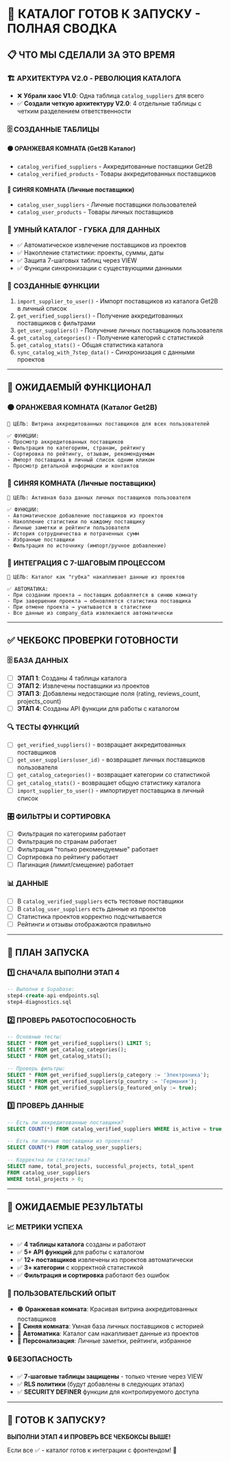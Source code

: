 # 🚀 КАТАЛОГ ГОТОВ К ЗАПУСКУ - ПОЛНАЯ СВОДКА

## 📋 ЧТО МЫ СДЕЛАЛИ ЗА ЭТО ВРЕМЯ

### 🏗️ **АРХИТЕКТУРА V2.0 - РЕВОЛЮЦИЯ КАТАЛОГА**
- ❌ **Убрали хаос V1.0**: Одна таблица `catalog_suppliers` для всего
- ✅ **Создали четкую архитектуру V2.0**: 4 отдельные таблицы с четким разделением ответственности

### 🗄️ **СОЗДАННЫЕ ТАБЛИЦЫ**

#### 🟠 **ОРАНЖЕВАЯ КОМНАТА** (Get2B Каталог)
- `catalog_verified_suppliers` - Аккредитованные поставщики Get2B
- `catalog_verified_products` - Товары аккредитованных поставщиков

#### 🔵 **СИНЯЯ КОМНАТА** (Личные поставщики)  
- `catalog_user_suppliers` - Личные поставщики пользователей
- `catalog_user_products` - Товары личных поставщиков

### 🧠 **УМНЫЙ КАТАЛОГ - ГУБКА ДЛЯ ДАННЫХ**
- ✅ Автоматическое извлечение поставщиков из проектов
- ✅ Накопление статистики: проекты, суммы, даты
- ✅ Защита 7-шаговых таблиц через VIEW
- ✅ Функции синхронизации с существующими данными

### 🔧 **СОЗДАННЫЕ ФУНКЦИИ**
1. `import_supplier_to_user()` - Импорт поставщиков из каталога Get2B в личный список
2. `get_verified_suppliers()` - Получение аккредитованных поставщиков с фильтрами
3. `get_user_suppliers()` - Получение личных поставщиков пользователя
4. `get_catalog_categories()` - Получение категорий с статистикой
5. `get_catalog_stats()` - Общая статистика каталога
6. `sync_catalog_with_7step_data()` - Синхронизация с данными проектов

---

## 🎯 **ОЖИДАЕМЫЙ ФУНКЦИОНАЛ**

### 🟠 **ОРАНЖЕВАЯ КОМНАТА** (Каталог Get2B)
```
🎯 ЦЕЛЬ: Витрина аккредитованных поставщиков для всех пользователей

✅ ФУНКЦИИ:
- Просмотр аккредитованных поставщиков
- Фильтрация по категориям, странам, рейтингу
- Сортировка по рейтингу, отзывам, рекомендуемым
- Импорт поставщика в личный список одним кликом
- Просмотр детальной информации и контактов
```

### 🔵 **СИНЯЯ КОМНАТА** (Личные поставщики)
```
🎯 ЦЕЛЬ: Активная база данных личных поставщиков пользователя

✅ ФУНКЦИИ:
- Автоматическое добавление поставщиков из проектов
- Накопление статистики по каждому поставщику
- Личные заметки и рейтинги пользователя
- История сотрудничества и потраченных сумм
- Избранные поставщики
- Фильтрация по источнику (импорт/ручное добавление)
```

### 🔄 **ИНТЕГРАЦИЯ С 7-ШАГОВЫМ ПРОЦЕССОМ**
```
🎯 ЦЕЛЬ: Каталог как "губка" накапливает данные из проектов

✅ АВТОМАТИКА:
- При создании проекта → поставщик добавляется в синюю комнату
- При завершении проекта → обновляется статистика поставщика
- При отмене проекта → учитывается в статистике
- Все данные из company_data извлекаются автоматически
```

---

## ✅ **ЧЕКБОКС ПРОВЕРКИ ГОТОВНОСТИ**

### 🗄️ **БАЗА ДАННЫХ**
- [ ] **ЭТАП 1**: Созданы 4 таблицы каталога
- [ ] **ЭТАП 2**: Извлечены поставщики из проектов  
- [ ] **ЭТАП 3**: Добавлены недостающие поля (rating, reviews_count, projects_count)
- [ ] **ЭТАП 4**: Созданы API функции для работы с каталогом

### 🔍 **ТЕСТЫ ФУНКЦИЙ**
- [ ] `get_verified_suppliers()` - возвращает аккредитованных поставщиков
- [ ] `get_user_suppliers(user_id)` - возвращает личных поставщиков пользователя
- [ ] `get_catalog_categories()` - возвращает категории со статистикой
- [ ] `get_catalog_stats()` - возвращает общую статистику каталога
- [ ] `import_supplier_to_user()` - импортирует поставщика в личный список

### 🎛️ **ФИЛЬТРЫ И СОРТИРОВКА**
- [ ] Фильтрация по категориям работает
- [ ] Фильтрация по странам работает  
- [ ] Фильтрация "только рекомендуемые" работает
- [ ] Сортировка по рейтингу работает
- [ ] Пагинация (лимит/смещение) работает

### 📊 **ДАННЫЕ**
- [ ] В `catalog_verified_suppliers` есть тестовые поставщики
- [ ] В `catalog_user_suppliers` есть данные из проектов
- [ ] Статистика проектов корректно подсчитывается
- [ ] Рейтинги и отзывы отображаются правильно

---

## 🚀 **ПЛАН ЗАПУСКА**

### 1️⃣ **СНАЧАЛА ВЫПОЛНИ ЭТАП 4**
```sql
-- Выполни в Supabase:
step4-create-api-endpoints.sql
step4-diagnostics.sql
```

### 2️⃣ **ПРОВЕРЬ РАБОТОСПОСОБНОСТЬ**
```sql
-- Основные тесты:
SELECT * FROM get_verified_suppliers() LIMIT 5;
SELECT * FROM get_catalog_categories();
SELECT * FROM get_catalog_stats();

-- Проверь фильтры:
SELECT * FROM get_verified_suppliers(p_category := 'Электроника');
SELECT * FROM get_verified_suppliers(p_country := 'Германия');
SELECT * FROM get_verified_suppliers(p_featured_only := true);
```

### 3️⃣ **ПРОВЕРЬ ДАННЫЕ**
```sql
-- Есть ли аккредитованные поставщики?
SELECT COUNT(*) FROM catalog_verified_suppliers WHERE is_active = true;

-- Есть ли личные поставщики из проектов?
SELECT COUNT(*) FROM catalog_user_suppliers;

-- Корректна ли статистика?
SELECT name, total_projects, successful_projects, total_spent 
FROM catalog_user_suppliers 
WHERE total_projects > 0;
```

---

## 🎯 **ОЖИДАЕМЫЕ РЕЗУЛЬТАТЫ**

### 📈 **МЕТРИКИ УСПЕХА**
- ✅ **4 таблицы каталога** созданы и работают
- ✅ **5+ API функций** для работы с каталогом  
- ✅ **12+ поставщиков** извлечены из проектов автоматически
- ✅ **3+ категории** с корректной статистикой
- ✅ **Фильтрация и сортировка** работают без ошибок

### 🎨 **ПОЛЬЗОВАТЕЛЬСКИЙ ОПЫТ**
- 🟠 **Оранжевая комната**: Красивая витрина аккредитованных поставщиков
- 🔵 **Синяя комната**: Умная база личных поставщиков с историей
- 🔄 **Автоматика**: Каталог сам накапливает данные из проектов
- 🎯 **Персонализация**: Личные заметки, рейтинги, избранное

### 🔒 **БЕЗОПАСНОСТЬ**
- ✅ **7-шаговые таблицы защищены** - только чтение через VIEW
- ✅ **RLS политики** (будут добавлены в следующих этапах)
- ✅ **SECURITY DEFINER** функции для контролируемого доступа

---

## 🏁 **ГОТОВ К ЗАПУСКУ?**

**ВЫПОЛНИ ЭТАП 4 И ПРОВЕРЬ ВСЕ ЧЕКБОКСЫ ВЫШЕ!**

Если все ✅ - каталог готов к интеграции с фронтендом! 🚀 